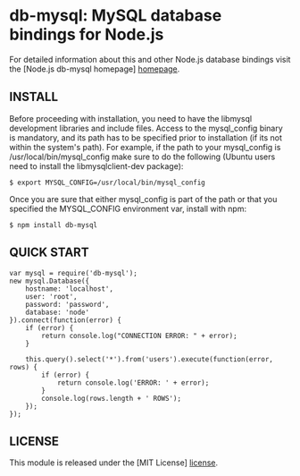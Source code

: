 # db-mysql: MySQL database bindings for Node.js #

For detailed information about this and other Node.js
database bindings visit the [Node.js db-mysql homepage] [homepage].

## INSTALL ##

Before proceeding with installation, you need to have the libmysql
development libraries and include files. Access to the mysql_config 
binary is mandatory, and its path has to be specified prior to 
installation (if its not within the system's path). For example, if 
the path to your mysql_config is /usr/local/bin/mysql_config make 
sure to do the following (Ubuntu users need to install the 
libmysqlclient-dev package):

    $ export MYSQL_CONFIG=/usr/local/bin/mysql_config

Once you are sure that either mysql_config is part of the path or that
you specified the MYSQL_CONFIG environment var, install with npm:

    $ npm install db-mysql

## QUICK START ##

    var mysql = require('db-mysql');
    new mysql.Database({
        hostname: 'localhost',
        user: 'root',
        password: 'password',
        database: 'node'
    }).connect(function(error) {
        if (error) {
            return console.log("CONNECTION ERROR: " + error);
        }

        this.query().select('*').from('users').execute(function(error, rows) {
            if (error) {
                return console.log('ERROR: ' + error);
            }
            console.log(rows.length + ' ROWS');
        });
    });

## LICENSE ##

This module is released under the [MIT License] [license].

[homepage]: http://nodejsdb.org/db-mysql
[license]: http://www.opensource.org/licenses/mit-license.php
